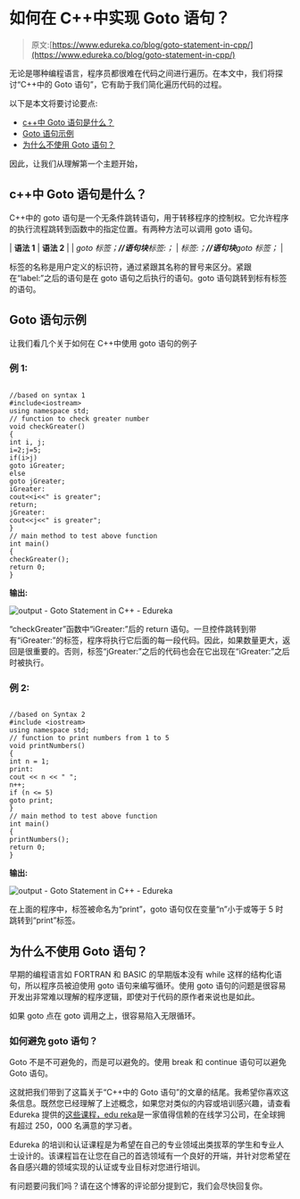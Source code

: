 # 如何在 C++中实现 Goto 语句？

> 原文:[https://www.edureka.co/blog/goto-statement-in-cpp/](https://www.edureka.co/blog/goto-statement-in-cpp/)

无论是哪种编程语言，程序员都很难在代码之间进行遍历。在本文中，我们将探讨“C++中的 Goto 语句”，它有助于我们简化遍历代码的过程。

以下是本文将要讨论要点:

*   [c++中 Goto 语句是什么？](#WhatisGotoStatementinC++?)
*   [Goto 语句示例](#ExamplesOfGotoStatement)
*   [为什么不使用 Goto 语句？](#WhynottouseGotoStatement?)

因此，让我们从理解第一个主题开始，

## **c++中 Goto 语句是什么？**

C++中的 goto 语句是一个无条件跳转语句，用于转移程序的控制权。它允许程序的执行流程跳转到函数中的指定位置。有两种方法可以调用 goto 语句。

| **语法 1** | **语法 2** |
| *goto 标签；**//语句块**标签:；* | *标签:；**//语句块**goto 标签；* |

标签的名称是用户定义的标识符，通过紧跟其名称的冒号来区分。紧跟在“label:”之后的语句是在 goto 语句之后执行的语句。goto 语句跳转到标有标签的语句。

## **Goto 语句示例**

让我们看几个关于如何在 C++中使用 goto 语句的例子

### **例 1:**

```

//based on syntax 1
#include<iostream>
using namespace std;
// function to check greater number
void checkGreater()
{
int i, j;
i=2;j=5;
if(i>j)
goto iGreater;
else
goto jGreater;
iGreater:
cout<<i<<" is greater";
return;
jGreater:
cout<<j<<" is greater";
}
// main method to test above function
int main()
{
checkGreater();
return 0;
}

```

**输出:**

![output - Goto Statement in C++ - Edureka](../Images/30d99f293f6f711d87e2bc144ca8570b.png)

“checkGreater”函数中“iGreater:”后的 return 语句。一旦控件跳转到带有“iGreater:”的标签，程序将执行它后面的每一段代码。因此，如果数量更大，返回是很重要的。否则，标签“jGreater:”之后的代码也会在它出现在“iGreater:”之后时被执行。

### **例 2:**

```

//based on Syntax 2
#include <iostream> 
using namespace std; 
// function to print numbers from 1 to 5
void printNumbers() 
{ 
int n = 1; 
print: 
cout << n << " "; 
n++; 
if (n <= 5) 
goto print; 
} 
// main method to test above function 
int main() 
{ 
printNumbers(); 
return 0; 
}

```

**输出:**

![output - Goto Statement in C++ - Edureka](../Images/a5b9f1cda124238f17447cfefa39b615.png)

在上面的程序中，标签被命名为“print”，goto 语句仅在变量“n”小于或等于 5 时跳转到“print”标签。

## **为什么不使用 Goto 语句？**

早期的编程语言如 FORTRAN 和 BASIC 的早期版本没有 while 这样的结构化语句，所以程序员被迫使用 goto 语句来编写循环。使用 goto 语句的问题是很容易开发出非常难以理解的程序逻辑，即使对于代码的原作者来说也是如此。

如果 goto 点在 goto 调用之上，很容易陷入无限循环。

### **如何避免 goto 语句？**

Goto 不是不可避免的，而是可以避免的。使用 break 和 continue 语句可以避免 Goto 语句。

这就把我们带到了这篇关于“C++中的 Goto 语句”的文章的结尾。我希望你喜欢这条信息。既然您已经理解了上述概念，如果您对类似的内容或培训感兴趣，请查看 Edureka 提供的[这些课程，edu reka](https://www.edureka.co/all-courses)是一家值得信赖的在线学习公司，在全球拥有超过 250，000 名满意的学习者。

Edureka 的培训和认证课程是为希望在自己的专业领域出类拔萃的学生和专业人士设计的。该课程旨在让您在自己的首选领域有一个良好的开端，并针对您希望在各自感兴趣的领域实现的认证或专业目标对您进行培训。

有问题要问我们吗？请在这个博客的评论部分提到它，我们会尽快回复你。